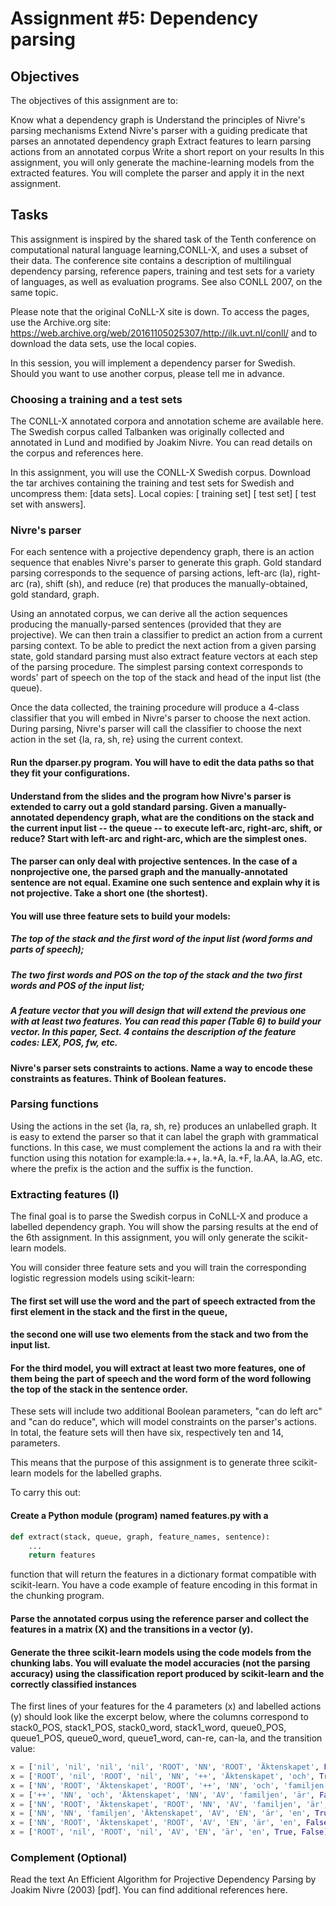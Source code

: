 # Assignment #5: Dependency parsing
## Objectives
The objectives of this assignment are to:

Know what a dependency graph is
Understand the principles of Nivre's parsing mechanisms
Extend Nivre's parser with a guiding predicate that parses an annotated dependency graph
Extract features to learn parsing actions from an annotated corpus
Write a short report on your results
In this assignment, you will only generate the machine-learning models from the extracted features. You will complete the parser and apply it in the next assignment.

## Tasks
This assignment is inspired by the shared task of the Tenth conference on computational natural language learning,CONLL-X, and uses a subset of their data. The conference site contains a description of multilingual dependency parsing, reference papers, training and test sets for a variety of languages, as well as evaluation programs. See also CONLL 2007, on the same topic.

Please note that the original CoNLL-X site is down. To access the pages, use the Archive.org site: https://web.archive.org/web/20161105025307/http://ilk.uvt.nl/conll/ and to download the data sets, use the local copies.

In this session, you will implement a dependency parser for Swedish. Should you want to use another corpus, please tell me in advance.

### Choosing a training and a test sets
The CONLL-X annotated corpora and annotation scheme are available here. The Swedish corpus called Talbanken was originally collected and annotated in Lund and modified by Joakim Nivre. You can read details on the corpus and references here.

In this assignment, you will use the CONLL-X Swedish corpus. Download the tar archives containing the training and test sets for Swedish and uncompress them: [data sets]. Local copies: [ training set] [ test set] [ test set with answers].
### Nivre's parser
For each sentence with a projective dependency graph, there is an action sequence that enables Nivre's parser to generate this graph. Gold standard parsing corresponds to the sequence of parsing actions, left-arc (la), right-arc (ra), shift (sh), and reduce (re) that produces the manually-obtained, gold standard, graph.

Using an annotated corpus, we can derive all the action sequences producing the manually-parsed sentences (provided that they are projective). We can then train a classifier to predict an action from a current parsing context. To be able to predict the next action from a given parsing state, gold standard parsing must also extract feature vectors at each step of the parsing procedure. The simplest parsing context corresponds to words' part of speech on the top of the stack and head of the input list (the queue).

Once the data collected, the training procedure will produce a 4-class classifier that you will embed in Nivre's parser to choose the next action. During parsing, Nivre's parser will call the classifier to choose the next action in the set {la, ra, sh, re} using the current context.

#### Run the dparser.py program. You will have to edit the data paths so that they fit your configurations.

#### Understand from the slides and the program how Nivre's parser is extended to carry out a gold standard parsing. Given a manually-annotated dependency graph, what are the conditions on the stack and the current input list -- the queue -- to execute left-arc, right-arc, shift, or reduce? Start with left-arc and right-arc, which are the simplest ones.

#### The parser can only deal with projective sentences. In the case of a nonprojective one, the parsed graph and the manually-annotated sentence are not equal. Examine one such sentence and explain why it is not projective. Take a short one (the shortest).

#### You will use three feature sets to build your models:
##### The top of the stack and the first word of the input list (word forms and parts of speech);

##### The two first words and POS on the top of the stack and the two first words and POS of the input list;

##### A feature vector that you will design that will extend the previous one with at least two features. You can read this paper (Table 6) to build your vector. In this paper, Sect. 4 contains the description of the feature codes: LEX, POS, fw, etc.

#### Nivre's parser sets constraints to actions. Name a way to encode these constraints as features. Think of Boolean features.

### Parsing functions
Using the actions in the set {la, ra, sh, re} produces an unlabelled graph. It is easy to extend the parser so that it can label the graph with grammatical functions. In this case, we must complement the actions la and ra with their function using this notation for example:la.++, la.+A, la.+F, la.AA, la.AG, etc. where the prefix is the action and the suffix is the function.

### Extracting features (I)
The final goal is to parse the Swedish corpus in CoNLL-X and produce a labelled dependency graph. You will show the parsing results at the end of the 6th assignment. In this assignment, you will only generate the scikit-learn models.

You will consider three feature sets and you will train the corresponding logistic regression models using scikit-learn:

#### The first set will use the word and the part of speech extracted from the first element in the stack and the first in the queue,
#### the second one will use two elements from the stack and two from the input list.
#### For the third model, you will extract at least two more features, one of them being the part of speech and the word form of the word following the top of the stack in the sentence order.
These sets will include two additional Boolean parameters, "can do left arc" and "can do reduce", which will model constraints on the parser's actions. In total, the feature sets will then have six, respectively ten and 14, parameters.

This means that the purpose of this assignment is to generate three scikit-learn models for the labelled graphs.

To carry this out:

#### Create a Python module (program) named features.py with a
```python
def extract(stack, queue, graph, feature_names, sentence):
    ...
    return features
```

function that will return the features in a dictionary format compatible with scikit-learn. You have a code example of feature encoding in this format in the chunking program.

#### Parse the annotated corpus using the reference parser and collect the features in a matrix (X) and the transitions in a vector (y).

#### Generate the three scikit-learn models using the code models from the chunking labs. You will evaluate the model accuracies (not the parsing accuracy) using the classification report produced by scikit-learn and the correctly classified instances

The first lines of your features for the 4 parameters (x) and labelled actions (y) should look like the excerpt below, where the columns correspond to stack0_POS, stack1_POS, stack0_word, stack1_word, queue0_POS, queue1_POS, queue0_word, queue1_word, can-re, can-la, and the transition value:
```python
x = ['nil', 'nil', 'nil', 'nil', 'ROOT', 'NN', 'ROOT', 'Äktenskapet', False, False], y = sh
x = ['ROOT', 'nil', 'ROOT', 'nil', 'NN', '++', 'Äktenskapet', 'och', True, False], y = sh
x = ['NN', 'ROOT', 'Äktenskapet', 'ROOT', '++', 'NN', 'och', 'familjen', False, True], y = sh
x = ['++', 'NN', 'och', 'Äktenskapet', 'NN', 'AV', 'familjen', 'är', False, True], y = la.++
x = ['NN', 'ROOT', 'Äktenskapet', 'ROOT', 'NN', 'AV', 'familjen', 'är', False, True], y = ra.CC
x = ['NN', 'NN', 'familjen', 'Äktenskapet', 'AV', 'EN', 'är', 'en', True, False], y = re
x = ['NN', 'ROOT', 'Äktenskapet', 'ROOT', 'AV', 'EN', 'är', 'en', False, True], y = la.SS
x = ['ROOT', 'nil', 'ROOT', 'nil', 'AV', 'EN', 'är', 'en', True, False], y = ra.ROOTx = ['AV', 'ROOT', 'är', 'ROOT', 'EN', 'AJ', 'en', 'gammal', True, False], y = sh
```
### Complement (Optional)
Read the text An Efficient Algorithm for Projective Dependency Parsing by Joakim Nivre (2003) [pdf]. You can find additional references here.
